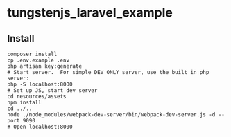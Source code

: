# tungstenjs_laravel_example

## Install

    composer install
    cp .env.example .env
    php artisan key:generate
    # Start server.  For simple DEV ONLY server, use the built in php server:
    php -S localhost:8000
    # Set up JS, start dev server
    cd resources/assets
    npm install
    cd ../..
    node ./node_modules/webpack-dev-server/bin/webpack-dev-server.js -d --port 9090
    # Open localhost:8000
